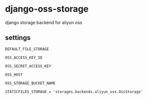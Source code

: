 django-oss-storage
==================

django storage backend for aliyun oss

settings
--------
``DEFAULT_FILE_STORAGE``

``OSS_ACCESS_KEY_ID``

``OSS_SECRET_ACCESS_KEY``

``OSS_HOST``

``OSS_STORAGE_BUCKET_NAME``

``STATICFILES_STORAGE = 'storages.backends.aliyun_oss.OssStorage'``


